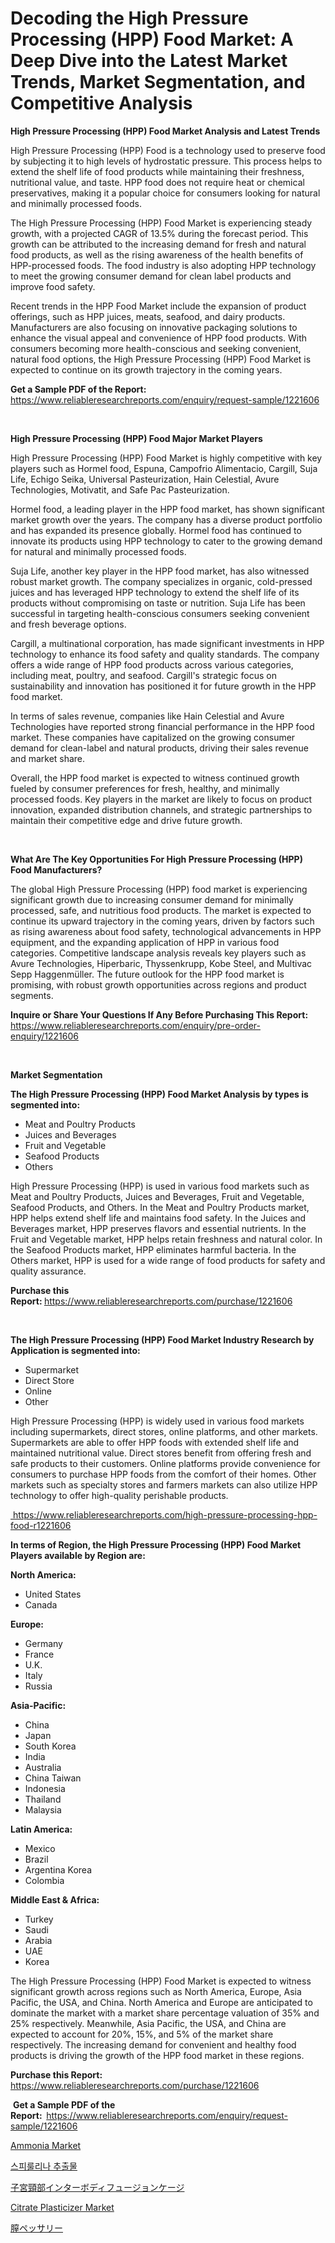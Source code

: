<p><h1>Decoding the High Pressure Processing (HPP) Food Market: A Deep Dive into the Latest Market Trends, Market Segmentation, and Competitive Analysis</h1></p><p><strong>High Pressure Processing (HPP) Food Market Analysis and Latest Trends</strong></p>
<p><p>High Pressure Processing (HPP) Food is a technology used to preserve food by subjecting it to high levels of hydrostatic pressure. This process helps to extend the shelf life of food products while maintaining their freshness, nutritional value, and taste. HPP food does not require heat or chemical preservatives, making it a popular choice for consumers looking for natural and minimally processed foods.</p><p>The High Pressure Processing (HPP) Food Market is experiencing steady growth, with a projected CAGR of 13.5% during the forecast period. This growth can be attributed to the increasing demand for fresh and natural food products, as well as the rising awareness of the health benefits of HPP-processed foods. The food industry is also adopting HPP technology to meet the growing consumer demand for clean label products and improve food safety.</p><p>Recent trends in the HPP Food Market include the expansion of product offerings, such as HPP juices, meats, seafood, and dairy products. Manufacturers are also focusing on innovative packaging solutions to enhance the visual appeal and convenience of HPP food products. With consumers becoming more health-conscious and seeking convenient, natural food options, the High Pressure Processing (HPP) Food Market is expected to continue on its growth trajectory in the coming years.</p></p>
<p><strong>Get a Sample PDF of the Report:&nbsp;</strong> <a href="https://www.reliableresearchreports.com/enquiry/request-sample/1221606">https://www.reliableresearchreports.com/enquiry/request-sample/1221606</a></p>
<p>&nbsp;</p>
<p><strong>High Pressure Processing (HPP) Food Major Market Players</strong></p>
<p><p>High Pressure Processing (HPP) Food Market is highly competitive with key players such as Hormel food, Espuna, Campofrio Alimentacio, Cargill, Suja Life, Echigo Seika, Universal Pasteurization, Hain Celestial, Avure Technologies, Motivatit, and Safe Pac Pasteurization.</p><p>Hormel food, a leading player in the HPP food market, has shown significant market growth over the years. The company has a diverse product portfolio and has expanded its presence globally. Hormel food has continued to innovate its products using HPP technology to cater to the growing demand for natural and minimally processed foods.</p><p>Suja Life, another key player in the HPP food market, has also witnessed robust market growth. The company specializes in organic, cold-pressed juices and has leveraged HPP technology to extend the shelf life of its products without compromising on taste or nutrition. Suja Life has been successful in targeting health-conscious consumers seeking convenient and fresh beverage options.</p><p>Cargill, a multinational corporation, has made significant investments in HPP technology to enhance its food safety and quality standards. The company offers a wide range of HPP food products across various categories, including meat, poultry, and seafood. Cargill's strategic focus on sustainability and innovation has positioned it for future growth in the HPP food market.</p><p>In terms of sales revenue, companies like Hain Celestial and Avure Technologies have reported strong financial performance in the HPP food market. These companies have capitalized on the growing consumer demand for clean-label and natural products, driving their sales revenue and market share.</p><p>Overall, the HPP food market is expected to witness continued growth fueled by consumer preferences for fresh, healthy, and minimally processed foods. Key players in the market are likely to focus on product innovation, expanded distribution channels, and strategic partnerships to maintain their competitive edge and drive future growth.</p></p>
<p>&nbsp;</p>
<p><strong>What Are The Key Opportunities For High Pressure Processing (HPP) Food Manufacturers?</strong></p>
<p><p>The global High Pressure Processing (HPP) food market is experiencing significant growth due to increasing consumer demand for minimally processed, safe, and nutritious food products. The market is expected to continue its upward trajectory in the coming years, driven by factors such as rising awareness about food safety, technological advancements in HPP equipment, and the expanding application of HPP in various food categories. Competitive landscape analysis reveals key players such as Avure Technologies, Hiperbaric, Thyssenkrupp, Kobe Steel, and Multivac Sepp Haggenmüller. The future outlook for the HPP food market is promising, with robust growth opportunities across regions and product segments.</p></p>
<p><strong>Inquire or Share Your Questions If Any Before Purchasing This Report:</strong> <a href="https://www.reliableresearchreports.com/enquiry/pre-order-enquiry/1221606">https://www.reliableresearchreports.com/enquiry/pre-order-enquiry/1221606</a></p>
<p>&nbsp;</p>
<p><strong>Market Segmentation</strong></p>
<p><strong>The High Pressure Processing (HPP) Food Market Analysis by types is segmented into:</strong></p>
<p><ul><li>Meat and Poultry Products</li><li>Juices and Beverages</li><li>Fruit and Vegetable</li><li>Seafood Products</li><li>Others</li></ul></p>
<p><p>High Pressure Processing (HPP) is used in various food markets such as Meat and Poultry Products, Juices and Beverages, Fruit and Vegetable, Seafood Products, and Others. In the Meat and Poultry Products market, HPP helps extend shelf life and maintains food safety. In the Juices and Beverages market, HPP preserves flavors and essential nutrients. In the Fruit and Vegetable market, HPP helps retain freshness and natural color. In the Seafood Products market, HPP eliminates harmful bacteria. In the Others market, HPP is used for a wide range of food products for safety and quality assurance.</p></p>
<p><strong>Purchase this Report:&nbsp;</strong><a href="https://www.reliableresearchreports.com/purchase/1221606">https://www.reliableresearchreports.com/purchase/1221606</a></p>
<p>&nbsp;</p>
<p><strong>The High Pressure Processing (HPP) Food Market Industry Research by Application is segmented into:</strong></p>
<p><ul><li>Supermarket</li><li>Direct Store</li><li>Online</li><li>Other</li></ul></p>
<p><p>High Pressure Processing (HPP) is widely used in various food markets including supermarkets, direct stores, online platforms, and other markets. Supermarkets are able to offer HPP foods with extended shelf life and maintained nutritional value. Direct stores benefit from offering fresh and safe products to their customers. Online platforms provide convenience for consumers to purchase HPP foods from the comfort of their homes. Other markets such as specialty stores and farmers markets can also utilize HPP technology to offer high-quality perishable products.</p></p>
<p><a href="https://www.reliableresearchreports.com/high-pressure-processing-hpp-food-r1221606">&nbsp;https://www.reliableresearchreports.com/high-pressure-processing-hpp-food-r1221606</a></p>
<p><strong>In terms of Region, the High Pressure Processing (HPP) Food Market Players available by Region are:</strong></p>
<p>
    <p> <strong> North America: </strong>
        <ul>
            <li>United States</li>
            <li>Canada</li>
        </ul>
        </p> 
    <p> <strong> Europe: </strong>
        <ul>
            <li>Germany</li>
            <li>France</li>
            <li>U.K.</li>
            <li>Italy</li>
            <li>Russia</li>
        </ul>
        </p> 
    <p> <strong> Asia-Pacific: </strong>
        <ul>
            <li>China</li>
            <li>Japan</li>
            <li>South Korea</li>
            <li>India</li>
            <li>Australia</li>
            <li>China Taiwan</li>
            <li>Indonesia</li>
            <li>Thailand</li>
            <li>Malaysia</li>
        </ul>
        </p> 
    <p> <strong> Latin America: </strong>
        <ul>
            <li>Mexico</li>
            <li>Brazil</li>
            <li>Argentina Korea</li>
            <li>Colombia</li>
        </ul>
        </p> 
    <p> <strong> Middle East & Africa: </strong>
        <ul>
            <li>Turkey</li>
            <li>Saudi</li>
            <li>Arabia</li>
            <li>UAE</li>
            <li>Korea</li>
        </ul>
    </p>
    </p>
<p><p>The High Pressure Processing (HPP) Food Market is expected to witness significant growth across regions such as North America, Europe, Asia Pacific, the USA, and China.  North America and Europe are anticipated to dominate the market with a market share percentage valuation of 35% and 25% respectively. Meanwhile, Asia Pacific, the USA, and China are expected to account for 20%, 15%, and 5% of the market share respectively. The increasing demand for convenient and healthy food products is driving the growth of the HPP food market in these regions.</p></p>
<p><strong>Purchase this Report: </strong><a href="https://www.reliableresearchreports.com/purchase/1221606">https://www.reliableresearchreports.com/purchase/1221606</a></p>
<p>&nbsp;<strong>Get a Sample PDF of the Report:&nbsp;&nbsp;</strong><a href="https://www.reliableresearchreports.com/enquiry/request-sample/1221606">https://www.reliableresearchreports.com/enquiry/request-sample/1221606</a></p>
<p><strong></strong></p>
<p><p><a href="https://issuu.com/reportprime-2/docs/ammonia-market-size-2030.pptx">Ammonia Market</a></p><p><a href="https://github.com/BrettWeberrt8767765/Market-Research-Report-List-1/blob/main/182302918080.md">스피룰리나 추출물</a></p><p><a href="https://github.com/hilmi-2a/Market-Research-Report-List-1/blob/main/141820319623.md">子宮頸部インターボディフュージョンケージ</a></p><p><a href="https://issuu.com/reportprime-2/docs/citrate-plasticizer-market-size-2030.pptx">Citrate Plasticizer Market</a></p><p><a href="https://github.com/jkjreqjscoxx7/Market-Research-Report-List-1/blob/main/418928019622.md">膣ペッサリー</a></p></p>